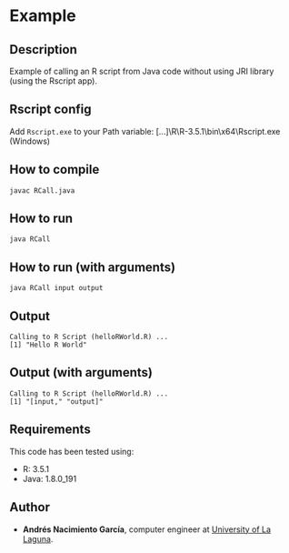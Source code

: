 # Example

## Description

Example of calling an R script from Java code without using JRI library (using the Rscript app).

## Rscript config

Add `Rscript.exe` to your Path variable: [...]\R\R-3.5.1\bin\x64\Rscript.exe (Windows)

## How to compile

```
javac RCall.java
```

## How to run

```
java RCall
```

## How to run (with arguments)

```
java RCall input output
```

## Output

```
Calling to R Script (helloRWorld.R) ...
[1] "Hello R World"
```

## Output (with arguments)

```
Calling to R Script (helloRWorld.R) ...
[1] "[input," "output]"
```

## Requirements

This code has been tested using:
* R: 3.5.1
* Java: 1.8.0_191

## Author
* **Andrés Nacimiento García**, computer engineer at [University of La Laguna](https://ull.es/). <andresnacimiento at gmail.com>
